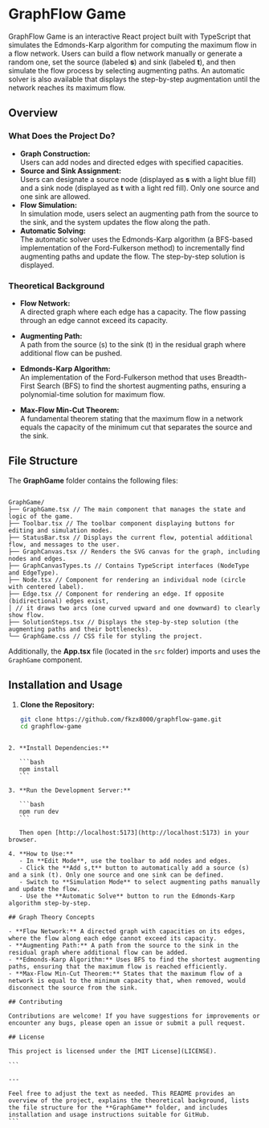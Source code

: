 # GraphFlow Game

GraphFlow Game is an interactive React project built with TypeScript that simulates the Edmonds-Karp algorithm for computing the maximum flow in a flow network. Users can build a flow network manually or generate a random one, set the source (labeled **s**) and sink (labeled **t**), and then simulate the flow process by selecting augmenting paths. An automatic solver is also available that displays the step-by-step augmentation until the network reaches its maximum flow.

## Overview

### What Does the Project Do?

- **Graph Construction:**  
  Users can add nodes and directed edges with specified capacities.
- **Source and Sink Assignment:**  
  Users can designate a source node (displayed as **s** with a light blue fill) and a sink node (displayed as **t** with a light red fill). Only one source and one sink are allowed.
- **Flow Simulation:**  
  In simulation mode, users select an augmenting path from the source to the sink, and the system updates the flow along the path.
- **Automatic Solving:**  
  The automatic solver uses the Edmonds-Karp algorithm (a BFS-based implementation of the Ford-Fulkerson method) to incrementally find augmenting paths and update the flow. The step-by-step solution is displayed.

### Theoretical Background

- **Flow Network:**  
  A directed graph where each edge has a capacity. The flow passing through an edge cannot exceed its capacity.
- **Augmenting Path:**  
  A path from the source (s) to the sink (t) in the residual graph where additional flow can be pushed.

- **Edmonds-Karp Algorithm:**  
  An implementation of the Ford-Fulkerson method that uses Breadth-First Search (BFS) to find the shortest augmenting paths, ensuring a polynomial-time solution for maximum flow.

- **Max-Flow Min-Cut Theorem:**  
  A fundamental theorem stating that the maximum flow in a network equals the capacity of the minimum cut that separates the source and the sink.

## File Structure

The **GraphGame** folder contains the following files:

```

GraphGame/
├── GraphGame.tsx // The main component that manages the state and logic of the game.
├── Toolbar.tsx // The toolbar component displaying buttons for editing and simulation modes.
├── StatusBar.tsx // Displays the current flow, potential additional flow, and messages to the user.
├── GraphCanvas.tsx // Renders the SVG canvas for the graph, including nodes and edges.
├── GraphCanvasTypes.ts // Contains TypeScript interfaces (NodeType and EdgeType).
├── Node.tsx // Component for rendering an individual node (circle with centered label).
├── Edge.tsx // Component for rendering an edge. If opposite (bidirectional) edges exist,
│ // it draws two arcs (one curved upward and one downward) to clearly show flow.
├── SolutionSteps.tsx // Displays the step-by-step solution (the augmenting paths and their bottlenecks).
└── GraphGame.css // CSS file for styling the project.

```

Additionally, the **App.tsx** file (located in the `src` folder) imports and uses the `GraphGame` component.

## Installation and Usage

1. **Clone the Repository:**
   ```bash
   git clone https://github.com/fkzx8000/graphflow-game.git
   cd graphflow-game
   ```

````

2. **Install Dependencies:**

   ```bash
   npm install
   ```

3. **Run the Development Server:**

   ```bash
   npm run dev
   ```

   Then open [http://localhost:5173](http://localhost:5173) in your browser.

4. **How to Use:**
   - In **Edit Mode**, use the toolbar to add nodes and edges.
   - Click the **Add s,t** button to automatically add a source (s) and a sink (t). Only one source and one sink can be defined.
   - Switch to **Simulation Mode** to select augmenting paths manually and update the flow.
   - Use the **Automatic Solve** button to run the Edmonds-Karp algorithm step-by-step.

## Graph Theory Concepts

- **Flow Network:** A directed graph with capacities on its edges, where the flow along each edge cannot exceed its capacity.
- **Augmenting Path:** A path from the source to the sink in the residual graph where additional flow can be added.
- **Edmonds-Karp Algorithm:** Uses BFS to find the shortest augmenting paths, ensuring that the maximum flow is reached efficiently.
- **Max-Flow Min-Cut Theorem:** States that the maximum flow of a network is equal to the minimum capacity that, when removed, would disconnect the source from the sink.

## Contributing

Contributions are welcome! If you have suggestions for improvements or encounter any bugs, please open an issue or submit a pull request.

## License

This project is licensed under the [MIT License](LICENSE).

```

---

Feel free to adjust the text as needed. This README provides an overview of the project, explains the theoretical background, lists the file structure for the **GraphGame** folder, and includes installation and usage instructions suitable for GitHub.
```
````
